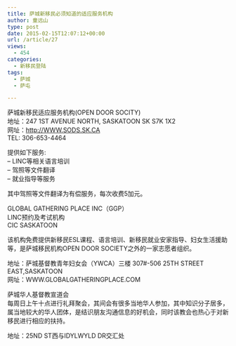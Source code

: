 ```yaml
---
title: 萨城新移民必须知道的适应服务机构
author: 童远山
type: post
date: 2015-02-15T12:07:12+00:00
url: /article/27
views:
  - 454
categories:
  - 新移民登陆
tags:
  - 萨城
  - 萨屯

---
```

萨城新移民适应服务机构(OPEN DOOR SOCITY)  
地址：247 1ST AVENUE NORTH, SASKATOON SK S7K 1X2  
网址：http://WWW.SODS.SK.CA  
TEL: 306-653-4464

提供如下服务:  
&#8211; LINC等相关语言培训  
&#8211; 驾照等文件翻译  
&#8211; 就业指导等服务

其中驾照等文件翻译为有偿服务，每次收费5加元。

GLOBAL GATHERING PLACE INC（GGP）  
LINC预约及考试机构  
CIC SASKATOON

该机构免费提供新移民ESL课程、语言培训、新移民就业安家指导、妇女生活援助等，是萨城移民机构OPEN DOOR SOCIETY之外的一家志愿者组织。

地址：萨城基督教青年妇女会（YWCA）三楼 307#-506 25TH STREET EAST,SASKATOON  
网址：WWW.GLOBALGATHERINGPLACE.COM

萨城华人基督教宣道会  
每周日上午十点进行礼拜聚会，其间会有很多当地华人参加，其中知识分子居多，属当地较大的华人团体，是结识朋友沟通信息的好机会，同时该教会也热心于对新移民进行相应的扶持。

地址：25ND ST西与IDYLWYLD DR交汇处